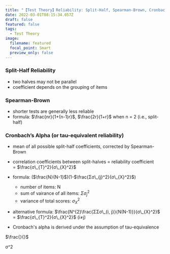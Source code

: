 ```yaml
---
title: "【Test Theory】Reliability: Split-Half, Spearman-Brown, Cronbach, & SEM"
date: 2022-03-01T08:15:34.057Z
draft: false
featured: false
tags:
  - Test Theory
image:
  filename: featured
  focal_point: Smart
  preview_only: false
---
```

### Split-Half Reliability

* two halves may not be parallel
* coefficient depends on the grouping of items

### Spearman-Brown

* shorter tests are generally less reliable
* formula: $\frac{nr}{1+(n-1)r}$, $\frac{2r}{1+r}$ when n = 2 (i.e., split-half)

### Cronbach’s Alpha (or tau-equivalent reliability)

* mean of all possible split-half coefficients, corrected by Spearman-Brown
* correlation coefficients between split-halves = reliability coefficient = $\frac{σ\_{T}^2}{σ\_{X}^2}$
* formula: ($\frac{N}{N-1}$)(1-$\frac{Σσ\_{j}^2}{σ\_{X}^2}$)

  * number of items: N
  * sum of vairance of all items: $Σσ_{j}^2$
  * variance of total scores: $σ_{X}^2$
* alternative formula: $\frac{N^{2}\frac{ΣΣσ\_{i, j}}{N(N-1)}}{σ\_{X}^2}$ = $\frac{σ\_{T}^2}{σ\_{X}^2}$ (i≠j)
* Cronbach's alpha is derived under the assumption of tau-equivalence

$\frac{}{}$

σ^2